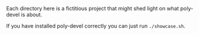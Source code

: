 Each directory here is a fictitious project that might shed light on what
poly-devel is about.

If you have installed poly-devel correctly you can just run `./showcase.sh`.
